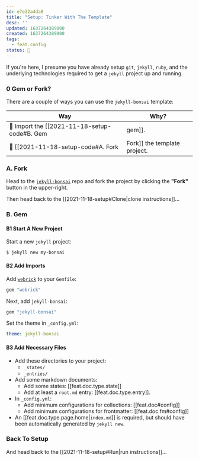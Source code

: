 ```yaml
---
id: e7e22a4da8
title: "Setup: Tinker With The Template"
desc: ''
updated: 1637264389000
created: 1637264389000
tags:
  - feat.config
status: 🥭
---
```


If you're here, I presume you have already setup `git`, `jekyll`, `ruby`, and the underlying technologies required to get a `jekyll` project up and running.

### 0 Gem or Fork?

There are a couple of ways you can use the `jekyll-bonsai` template:

| Way | Why? |
| --- | ---- |
| 💎 Import the [[2021-11-18-setup-code#B. Gem|gem]]. | This is ideal if you simply want to play around with [[feat.config]], [[feat.data]], and selectively [override](https://jekyllrb.com/docs/themes/#overriding-theme-defaults) anything you want to change. If you use the gem, installing and updating `jekyll-bonsai` template's new features or bug fixes  is as easy as changing [[feat.gem|one line]] in your project. |
| 🍴 [[2021-11-18-setup-code#A. Fork|Fork]] the template project. | This exposes you directly to the code (namely the styles and layouts), which allows you to tinker with the html, css, javascript, or even [ruby](https://jekyllrb.com/docs/plugins/installation/) directly. This is useful if you want to customize the template heavily and don't mind missing out on bug fixes or feature updates. |

### A. Fork

Head to the [`jekyll-bonsai`](https://github.com/manunamz/jekyll-bonsai/) repo and fork the project by clicking the **"Fork"** button in the upper-right.

Then head back to the [[2021-11-18-setup#Clone|clone instructions]]...

### B. Gem

#### B1 Start A New Project

Start a new `jekyll` project:

```
$ jekyll new my-bonsai
```

#### B2 Add Imports

Add [`webrick`](https://github.com/jekyll/jekyll/issues/8523) to your `Gemfile`:

```ruby
gem "webrick"
```

Next, add `jekyll-bonsai`:

```ruby
gem "jekyll-bonsai"
```

Set the theme in `_config.yml`:

```yaml
theme: jekyll-bonsai
```

#### B3 Add Necessary Files

- Add these directories to your project:
  - `_states/`
  - `_entries/`
- Add some markdown documents:
  - Add some states: [[feat.doc.type.state]]
  - Add at least a `root.md` entry: [[feat.doc.type.entry]].
- In `_config.yml`:
  - Add minimum configurations for collections: [[feat.doc#config]]
  - Add minimum configurations for frontmatter: [[feat.doc.fm#config]]
- An [[feat.doc.type.page.home|`index.md`]] is required, but should have been automatically generated by `jekyll new`.

### Back To Setup

And head back to the [[2021-11-18-setup#Run|run instructions]]...
